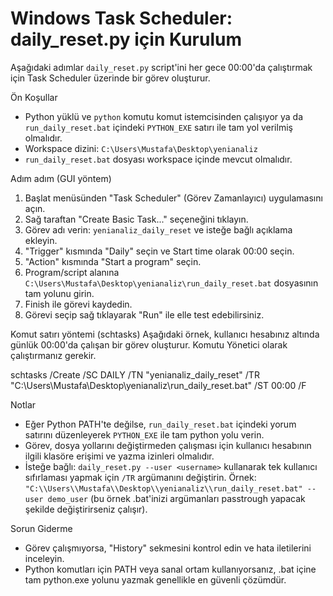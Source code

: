 # Windows Task Scheduler: daily_reset.py için Kurulum

Aşağıdaki adımlar `daily_reset.py` script'ini her gece 00:00'da çalıştırmak için Task Scheduler üzerinde bir görev oluşturur.

Ön Koşullar
- Python yüklü ve `python` komutu komut istemcisinden çalışıyor ya da `run_daily_reset.bat` içindeki `PYTHON_EXE` satırı ile tam yol verilmiş olmalıdır.
- Workspace dizini: `C:\Users\Mustafa\Desktop\yenianaliz`
- `run_daily_reset.bat` dosyası workspace içinde mevcut olmalıdır.

Adım adım (GUI yöntem)
1. Başlat menüsünden "Task Scheduler" (Görev Zamanlayıcı) uygulamasını açın.
2. Sağ taraftan "Create Basic Task..." seçeneğini tıklayın.
3. Görev adı verin: `yenianaliz_daily_reset` ve isteğe bağlı açıklama ekleyin.
4. "Trigger" kısmında "Daily" seçin ve Start time olarak 00:00 seçin.
5. "Action" kısmında "Start a program" seçin.
6. Program/script alanına `C:\Users\Mustafa\Desktop\yenianaliz\run_daily_reset.bat` dosyasının tam yolunu girin.
7. Finish ile görevi kaydedin.
8. Görevi seçip sağ tıklayarak "Run" ile elle test edebilirsiniz.

Komut satırı yöntemi (schtasks)
Aşağıdaki örnek, kullanıcı hesabınız altında günlük 00:00'da çalışan bir görev oluşturur. Komutu Yönetici olarak çalıştırmanız gerekir.

schtasks /Create /SC DAILY /TN "yenianaliz_daily_reset" /TR "C:\\Users\\Mustafa\\Desktop\\yenianaliz\\run_daily_reset.bat" /ST 00:00 /F

Notlar
- Eğer Python PATH'te değilse, `run_daily_reset.bat` içindeki yorum satırını düzenleyerek `PYTHON_EXE` ile tam python yolu verin.
- Görev, dosya yollarını değiştirmeden çalışması için kullanıcı hesabının ilgili klasöre erişimi ve yazma izinleri olmalıdır.
- İsteğe bağlı: `daily_reset.py --user <username>` kullanarak tek kullanıcı sıfırlaması yapmak için `/TR` argümanını değiştirin.
  Örnek: `"C:\\Users\\Mustafa\\Desktop\\yenianaliz\\run_daily_reset.bat" --user demo_user` (bu örnek .bat'inizi argümanları passtrough yapacak şekilde değiştirirseniz çalışır).

Sorun Giderme
- Görev çalışmıyorsa, "History" sekmesini kontrol edin ve hata iletilerini inceleyin.
- Python komutları için PATH veya sanal ortam kullanıyorsanız, .bat içine tam python.exe yolunu yazmak genellikle en güvenli çözümdür.


